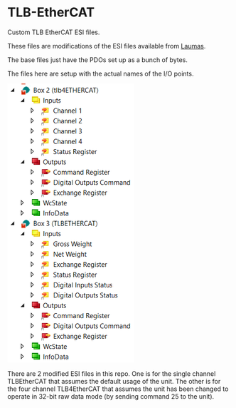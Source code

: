# TLB-EtherCAT
Custom TLB EtherCAT ESI files.

These files are modifications of the ESI files available from [Laumas](https://www.laumas.com/en/download/).

The base files just have the PDOs set up as a bunch of bytes.

The files here are setup with the actual names of the I/O points.

![Named I/O points](/images/TLB_PDO.png)

There are 2 modified ESI files in this repo. One is for the single channel TLBEtherCAT that assumes the default usage of the unit. The other is for the four channel TLB4EtherCAT that assumes the unit has been changed to operate in 32-bit raw data mode (by sending command 25 to the unit).
